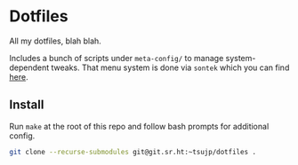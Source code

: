 # Dotfiles

All my dotfiles, blah blah.

Includes a bunch of scripts under `meta-config/` to manage system-dependent
tweaks. That menu system is done via `sontek` which you can find
[here](https://github.com/tsujp/sontek).

## Install

Run `make` at the root of this repo and follow bash prompts for additional config.

```bash
git clone --recurse-submodules git@git.sr.ht:~tsujp/dotfiles .
```
